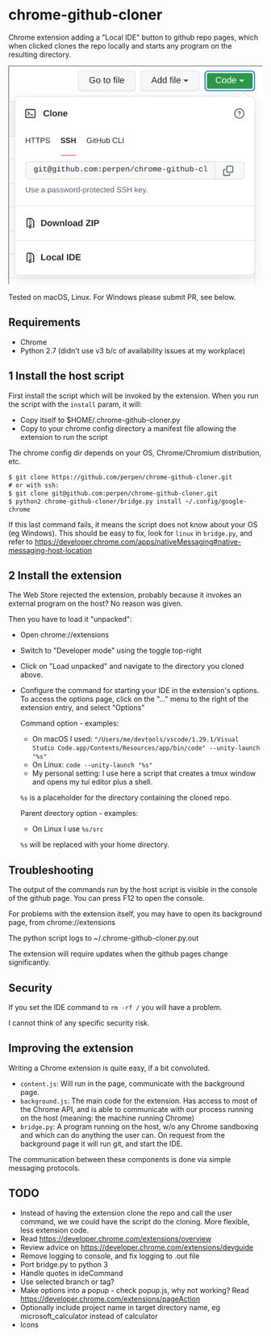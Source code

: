 chrome-github-cloner
====================

Chrome extension adding a "Local IDE" button to github repo pages, which when clicked
clones the repo locally and starts any program on the resulting directory.

![screenshot](screenshot.png)

Tested on macOS, Linux. For Windows please submit PR, see below.

Requirements
------------

- Chrome
- Python 2.7 (didn't use v3 b/c of availability issues at my workplace)

1 Install the host script
--------------------------

First install the script which will be invoked by the extension.
When you run the script with the `install` param, it will:

- Copy itself to $HOME/.chrome-github-cloner.py
- Copy to your chrome config directory a manifest file allowing the extension to
  run the script

The chrome config dir depends on your OS, Chrome/Chromium distribution, etc.

```shell
$ git clone https://github.com/perpen/chrome-github-cloner.git
# or with ssh:
$ git clone git@github.com:perpen/chrome-github-cloner.git
$ python2 chrome-github-cloner/bridge.py install ~/.config/google-chrome
```

If this last command fails, it means the script does not know about your OS (eg
Windows). This should be easy to fix, look for `linux` in `bridge.py`, and refer
to <https://developer.chrome.com/apps/nativeMessaging#native-messaging-host-location>

2 Install the extension
------------------------

The Web Store rejected the extension, probably because it invokes an external
program on the host? No reason was given.

Then you have to load it "unpacked":

- Open chrome://extensions
- Switch to "Developer mode" using the toggle top-right
- Click on "Load unpacked" and navigate to the directory you cloned above.
- Configure the command for starting your IDE in the extension's
  options. To access the options page, click on the "..." menu to the right of
  the extension entry, and select "Options"

  Command option - examples:
  - On macOS I used: `"/Users/me/devtools/vscode/1.29.1/Visual Studio Code.app/Contents/Resources/app/bin/code" --unity-launch "%s"`
  - On Linux: `code --unity-launch "%s"`
  - My personal setting: I use here a script that creates a tmux window
    and opens my tui editor plus a shell.

  `%s` is a placeholder for the directory containing the cloned repo.

  Parent directory option - examples:
  - On Linux I use `%s/src`

  `%s` will be replaced with your home directory.

Troubleshooting
---------------

The output of the commands run by the host script is visible in the console of
the github page. You can press F12 to open the console.

For problems with the extension itself, you may have to open its background page,
from chrome://extensions

The python script logs to ~/.chrome-github-cloner.py.out

The extension will require updates when the github pages change significantly.

Security
--------

If you set the IDE command to `rm -rf /` you will have a problem.

I cannot think of any specific security risk.

Improving the extension
-----------------------

Writing a Chrome extension is quite easy, if a bit convoluted.

- `content.js`: Will run in the page, communicate with the background page.
- `background.js`: The main code for the extension. Has access to most of the
  Chrome API, and is able to communicate with our process running on the host
  (meaning: the machine running Chrome)
- `bridge.py`: A program running on the host, w/o any Chrome sandboxing and
  which can do anything the user can. On request from the background page it
  will run git, and start the IDE.

The communication between these components is done via simple messaging
protocols.

TODO
----

- Instead of having the extension clone the repo and call the user command, we
  we could have the script do the cloning. More flexible, less extension code.
- Read <https://developer.chrome.com/extensions/overview>
- Review advice on <https://developer.chrome.com/extensions/devguide>
- Remove logging to console, and fix logging to .out file
- Port bridge.py to python 3
- Handle quotes in ideCommand
- Use selected branch or tag?
- Make options into a popup - check popup.js, why not working?
  Read <https://developer.chrome.com/extensions/pageAction>
- Optionally include project name in target directory name, eg microsoft_calculator instead
  of calculator
- Icons
